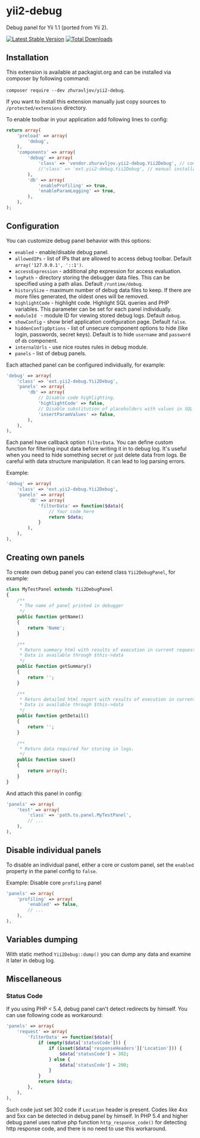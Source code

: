 yii2-debug
=================

Debug panel for Yii 1.1 (ported from Yii 2).

[![Latest Stable Version](https://poser.pugx.org/zhuravljov/yii2-debug/version.svg)](https://packagist.org/packages/zhuravljov/yii2-debug)
[![Total Downloads](https://poser.pugx.org/zhuravljov/yii2-debug/downloads.png)](https://packagist.org/packages/zhuravljov/yii2-debug)

Installation
-------------

This extension is available at packagist.org and can be installed via composer by following command:

`composer require --dev zhuravljov/yii2-debug`.

If you want to install this extension manually just copy sources to `/protected/extensions` directory.

To enable toolbar in your application add following lines to config:

```php
return array(
    'preload' => array(
        'debug',
    ),
    'components' => array(
        'debug' => array(
            'class' => 'vendor.zhuravljov.yii2-debug.Yii2Debug', // composer installation
            //'class' => 'ext.yii2-debug.Yii2Debug', // manual installation
        ),
        'db' => array(
            'enableProfiling' => true,
            'enableParamLogging' => true,
        ),
    ),
);
```

Configuration
---------

You can customize debug panel behavior with this options:

- `enabled` - enable/disable debug panel.
- `allowedIPs` - list of IPs that are allowed to access debug toolbar. Default `array('127.0.0.1', '::1')`.
- `accessExpression` - additional php expression for access evaluation.
- `logPath` - directory storing the debugger data files. This can be specified using a path alias. Default `/runtime/debug`.
- `historySize` - maximum number of debug data files to keep. If there are more files generated, the oldest ones will be removed.
- `highlightCode` - highlight code. Highlight SQL queries and PHP variables. This parameter can be set for each panel individually.
- `moduleId ` - module ID for viewing stored debug logs. Default `debug`.
- `showConfig` - show brief application configuration page. Default `false`.
- `hiddenConfigOptions` - list of unsecure component options to hide (like login, passwords, secret keys).
  Default is to hide `username` and `password` of `db` component.
- `internalUrls` - use nice routes rules in debug module.
- `panels` - list of debug panels.

Each attached panel can be configured individually, for example:

```php
'debug' => array(
    'class' => 'ext.yii2-debug.Yii2Debug',
    'panels' => array(
        'db' => array(
            // Disable code highlighting.
            'highlightCode' => false,
            // Disable substitution of placeholders with values in SQL queries.
            'insertParamValues' => false,
        ),
    ),
),
```

Each panel have callback option `filterData`.
You can define custom function for filtering input data before writing it in to debug log.
It's useful when you need to hide something secret or just delete data from logs.
Be careful with data structure manipulation. It can lead to log parsing errors.

Example:

```php
'debug' => array(
    'class' => 'ext.yii2-debug.Yii2Debug',
    'panels' => array(
        'db' => array(
            'filterData' => function($data){
                // Your code here
                return $data;
            }
        ),
    ),
),
```

Creating own panels
-------------------------------

To create own debug panel you can extend class `Yii2DebugPanel`, for example:

```php
class MyTestPanel extends Yii2DebugPanel
{
    /**
     * The name of panel printed in debugger
     */
    public function getName()
    {
        return 'Name';
    }

    /**
     * Return summary html with results of execution in current request.
     * Data is available through $this->data
     */
    public function getSummary()
    {
        return '';
    }

    /**
     * Return detailed html report with results of execution in current request.
     * Data is available through $this->data
     */
    public function getDetail()
    {
        return '';
    }

    /**
     * Return data required for storing in logs.
     */
    public function save()
    {
        return array();
    }
}
```

And attach this panel in config:

```php
'panels' => array(
    'test' => array(
        'class' => 'path.to.panel.MyTestPanel',
        // ...
    ),
),
```

Disable individual panels
-------------------------------

To disable an individual panel, either a core or custom panel, set the `enabled` property in the panel config to `false`.

Example: Disable core `profiling` panel

```php
'panels' => array(
    'profiling' => array(
        'enabled' => false,
        // ...
    ),
),
```

Variables dumping
---------------

With static method `Yii2Debug::dump()` you can dump any data and examine it later in debug log.

Miscellaneous
----------------

### Status Code

If you using PHP < 5.4, debug panel can't detect redirects by himself.
You can use following code as workaround:

```php
'panels' => array(
    'request' => array(
        'filterData' => function($data){
            if (empty($data['statusCode'])) {
                if (isset($data['responseHeaders']['Location'])) {
                    $data['statusCode'] = 302;
                } else {
                    $data['statusCode'] = 200;
                }
            }
            return $data;
        },
    ),
),
```

Such code just set 302 code if `Location` header is present.
Codes like 4xx and 5xx can be detected in debug panel by himself.
In PHP 5.4 and higher debug panel uses native php function `http_response_code()` for detecting http response code,
and there is no need to use this workaround.
